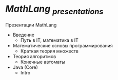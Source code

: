 # $MathLang$ $_{presentations}$
Презентации MathLang
- Введение
  - Путь в IT, математика в IT 
- Математические основы программирования
  - Краткая теория множеств 
- Теория алгоритмов
  - Конечные автоматы
- Java (Core)
  - Intro 
